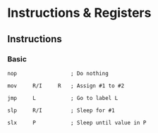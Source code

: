 # Instructions & Registers

## Instructions

### Basic

```
nop                 ; Do nothing

mov     R/I     R   ; Assign #1 to #2

jmp     L           ; Go to label L

slp     R/I         ; Sleep for #1

slx     P           ; Sleep until value in P
```


